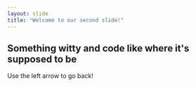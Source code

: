 ```yaml
---
layout: slide
title: "Welcome to our second slide!"
---
```

## Something witty and code like where it's supposed to be
Use the left arrow to go back!
